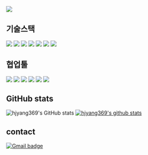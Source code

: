 <img src="https://capsule-render.vercel.app/api?type=waving&color=auto&height=300&section=header&text=🍀Maejin%20Github🍀&fontSize=40" />

## 기술스택

<div>
  <img src="https://img.shields.io/badge/react-61DAFB?style=flat&logo=react&logoColor=black"> 
  <img src="https://img.shields.io/badge/javascript-F7DF1E?style=flat&logo=javascript&logoColor=black"> 
  <img src="https://img.shields.io/badge/html-E34F26?style=flat&logo=html5&logoColor=white"> 
  <img src="https://img.shields.io/badge/css-1572B6?style=flat&logo=css3&logoColor=white"> 
  <img src="https://img.shields.io/badge/styledcomponents-DB7093?style=flat&logo=styledcomponents&logoColor=white"> 
  <img src="https://img.shields.io/badge/eslint-4B32C3?style=flat&logo=eslint&logoColor=white"> 
  <img src="https://img.shields.io/badge/prettier-F7B93E?style=flat&logo=prettier&logoColor=black">
</div>



## 협업툴

<div>
<img src="https://img.shields.io/badge/Git-F05032?style=flat&logo=Git&logoColor=white"/>
<img src="https://img.shields.io/badge/GitHub-181717?style=flat&logo=GitHub&logoColor=white"/>
<img src="https://img.shields.io/badge/Slack-4A154B?style=flat&logo=Slack&logoColor=white"/>
<img src="https://img.shields.io/badge/Trello-0052CC?style=flat&logo=Trello&logoColor=white"/>
<img src="https://img.shields.io/badge/Notion-000000?style=flat&logo=Notion&logoColor=white"/>
<img src="https://img.shields.io/badge/VSCode-007ACC?style=flat&logo=Visual Studio Code&logoColor=white"/>
</div>



## GitHub stats


![hjyang369's GitHub stats](https://github-readme-stats.vercel.app/api?username=hjyang369&show_icons=true&theme=gruvbox)
[![hjyang369's github stats](https://github-readme-stats.vercel.app/api/top-langs/?username=hjyang369&show_icons=true&&theme=gruvbox&layout=compact&height=70)](https://github.com/hjyang369)




## contact

[![Gmail badge](https://img.shields.io/badge/Gmail-c5221f?style=for-the-badge&logo=gmail&logoColor=white)](mailto:ghlwls6@gmail.com)

<!--
**hjyang369/hjyang369** is a ✨ _special_ ✨ repository because its `README.md` (this file) appears on your GitHub profile.

Here are some ideas to get you started:

- 🔭 I’m currently working on ...
- 🌱 I’m currently learning ...
- 👯 I’m looking to collaborate on ...
- 🤔 I’m looking for help with ...
- 💬 Ask me about ...
- 📫 How to reach me: ...
- 😄 Pronouns: ...
- ⚡ Fun fact: ...
-->
